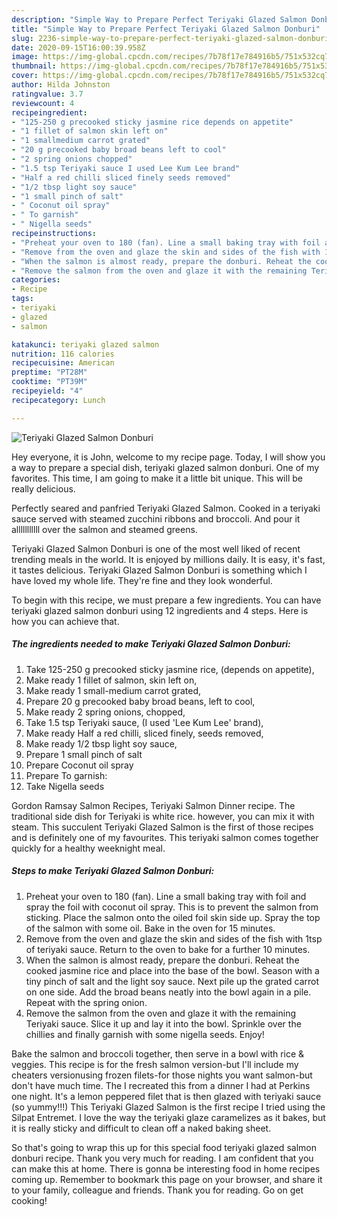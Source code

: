 ```yaml
---
description: "Simple Way to Prepare Perfect Teriyaki Glazed Salmon Donburi"
title: "Simple Way to Prepare Perfect Teriyaki Glazed Salmon Donburi"
slug: 2236-simple-way-to-prepare-perfect-teriyaki-glazed-salmon-donburi
date: 2020-09-15T16:00:39.958Z
image: https://img-global.cpcdn.com/recipes/7b78f17e784916b5/751x532cq70/teriyaki-glazed-salmon-donburi-recipe-main-photo.jpg
thumbnail: https://img-global.cpcdn.com/recipes/7b78f17e784916b5/751x532cq70/teriyaki-glazed-salmon-donburi-recipe-main-photo.jpg
cover: https://img-global.cpcdn.com/recipes/7b78f17e784916b5/751x532cq70/teriyaki-glazed-salmon-donburi-recipe-main-photo.jpg
author: Hilda Johnston
ratingvalue: 3.7
reviewcount: 4
recipeingredient:
- "125-250 g precooked sticky jasmine rice depends on appetite"
- "1 fillet of salmon skin left on"
- "1 smallmedium carrot grated"
- "20 g precooked baby broad beans left to cool"
- "2 spring onions chopped"
- "1.5 tsp Teriyaki sauce I used Lee Kum Lee brand"
- "Half a red chilli sliced finely seeds removed"
- "1/2 tbsp light soy sauce"
- "1 small pinch of salt"
- " Coconut oil spray"
- " To garnish"
- " Nigella seeds"
recipeinstructions:
- "Preheat your oven to 180 (fan). Line a small baking tray with foil and spray the foil with coconut oil spray. This is to prevent the salmon from sticking. Place the salmon onto the oiled foil skin side up. Spray the top of the salmon with some oil. Bake in the oven for 15 minutes."
- "Remove from the oven and glaze the skin and sides of the fish with 1tsp of teriyaki sauce. Return to the oven to bake for a further 10 minutes."
- "When the salmon is almost ready, prepare the donburi. Reheat the cooked jasmine rice and place into the base of the bowl. Season with a tiny pinch of salt and the light soy sauce. Next pile up the grated carrot on one side. Add the broad beans neatly into the bowl again in a pile. Repeat with the spring onion."
- "Remove the salmon from the oven and glaze it with the remaining Teriyaki sauce. Slice it up and lay it into the bowl. Sprinkle over the chillies and finally garnish with some nigella seeds. Enjoy!"
categories:
- Recipe
tags:
- teriyaki
- glazed
- salmon

katakunci: teriyaki glazed salmon 
nutrition: 116 calories
recipecuisine: American
preptime: "PT28M"
cooktime: "PT39M"
recipeyield: "4"
recipecategory: Lunch

---
```



![Teriyaki Glazed Salmon Donburi](https://img-global.cpcdn.com/recipes/7b78f17e784916b5/751x532cq70/teriyaki-glazed-salmon-donburi-recipe-main-photo.jpg)

Hey everyone, it is John, welcome to my recipe page. Today, I will show you a way to prepare a special dish, teriyaki glazed salmon donburi. One of my favorites. This time, I am going to make it a little bit unique. This will be really delicious.

Perfectly seared and panfried Teriyaki Glazed Salmon. Cooked in a teriyaki sauce served with steamed zucchini ribbons and broccoli. And pour it alllllllllll over the salmon and steamed greens.

Teriyaki Glazed Salmon Donburi is one of the most well liked of recent trending meals in the world. It is enjoyed by millions daily. It is easy, it's fast, it tastes delicious. Teriyaki Glazed Salmon Donburi is something which I have loved my whole life. They're fine and they look wonderful.


To begin with this recipe, we must prepare a few ingredients. You can have teriyaki glazed salmon donburi using 12 ingredients and 4 steps. Here is how you can achieve that.

<!--inarticleads1-->

##### The ingredients needed to make Teriyaki Glazed Salmon Donburi:

1. Take 125-250 g precooked sticky jasmine rice, (depends on appetite),
1. Make ready 1 fillet of salmon, skin left on,
1. Make ready 1 small-medium carrot grated,
1. Prepare 20 g precooked baby broad beans, left to cool,
1. Make ready 2 spring onions, chopped,
1. Take 1.5 tsp Teriyaki sauce, (I used &#39;Lee Kum Lee&#39; brand),
1. Make ready Half a red chilli, sliced finely, seeds removed,
1. Make ready 1/2 tbsp light soy sauce,
1. Prepare 1 small pinch of salt
1. Prepare  Coconut oil spray
1. Prepare  To garnish:
1. Take  Nigella seeds


Gordon Ramsay Salmon Recipes, Teriyaki Salmon Dinner recipe. The traditional side dish for Teriyaki is white rice. however, you can mix it with steam. This succulent Teriyaki Glazed Salmon is the first of those recipes and is definitely one of my favourites. This teriyaki salmon comes together quickly for a healthy weeknight meal. 

<!--inarticleads2-->

##### Steps to make Teriyaki Glazed Salmon Donburi:

1. Preheat your oven to 180 (fan). Line a small baking tray with foil and spray the foil with coconut oil spray. This is to prevent the salmon from sticking. Place the salmon onto the oiled foil skin side up. Spray the top of the salmon with some oil. Bake in the oven for 15 minutes.
1. Remove from the oven and glaze the skin and sides of the fish with 1tsp of teriyaki sauce. Return to the oven to bake for a further 10 minutes.
1. When the salmon is almost ready, prepare the donburi. Reheat the cooked jasmine rice and place into the base of the bowl. Season with a tiny pinch of salt and the light soy sauce. Next pile up the grated carrot on one side. Add the broad beans neatly into the bowl again in a pile. Repeat with the spring onion.
1. Remove the salmon from the oven and glaze it with the remaining Teriyaki sauce. Slice it up and lay it into the bowl. Sprinkle over the chillies and finally garnish with some nigella seeds. Enjoy!


Bake the salmon and broccoli together, then serve in a bowl with rice &amp; veggies. This recipe is for the fresh salmon version-but I&#39;ll include my cheaters versionusing frozen filets-for those nights you want salmon-but don&#39;t have much time. The I recreated this from a dinner I had at Perkins one night. It&#39;s a lemon peppered filet that is then glazed with teriyaki sauce (so yummy!!!) This Teriyaki Glazed Salmon is the first recipe I tried using the Silpat Entremet. I love the way the teriyaki glaze caramelizes as it bakes, but it is really sticky and difficult to clean off a naked baking sheet. 

So that's going to wrap this up for this special food teriyaki glazed salmon donburi recipe. Thank you very much for reading. I am confident that you can make this at home. There is gonna be interesting food in home recipes coming up. Remember to bookmark this page on your browser, and share it to your family, colleague and friends. Thank you for reading. Go on get cooking!
